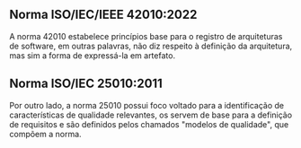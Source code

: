 ## Norma ISO/IEC/IEEE 42010:2022

A norma 42010 estabelece princípios base para o registro de arquiteturas de software, em outras palavras, não diz respeito à definição da arquitetura, mas sim a forma de expressá-la em artefato.

## Norma ISO/IEC 25010:2011

Por outro lado, a norma 25010 possui foco voltado para a identificação de características de qualidade relevantes, os servem de base para a definição de requisitos e são definidos pelos chamados
"modelos de qualidade", que compõem a norma.
